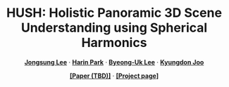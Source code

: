 <p align="center">

  <h1 align="center">HUSH: Holistic Panoramic 3D Scene Understanding using Spherical Harmonics</h1>

  <p align="center">
    <a href="https://github.com/Syniez" rel="external nofollow noopener" target="_blank"><strong>Jongsung Lee</strong></a>
    ·
    <a href="https://github.com/Harin99" rel="external nofollow noopener" target="_blank"><strong>Harin Park</strong></a>
    ·
    <a href="https://sites.google.com/view/bulee" rel="external nofollow noopener" target="_blank"><strong>Byeong-Uk Lee</strong></a>
    ·
    <a href="https://vision3d-lab.github.io/" rel="external nofollow noopener" target="_blank"><strong>Kyungdon Joo</strong></a>
  </p>
<p align="center">
    <a href="https://arxiv.org/pdf/XXXX.XXXXX" rel="external nofollow noopener" target="_blank"><strong>[Paper (TBD)]</strong></a>
    ·
    <a href="https://vision3d-lab.github.io/hush/" rel="external nofollow noopener" target="_blank"><strong>[Project page]</strong></a>
</p>
